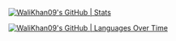 [![WaliKhan09's GitHub | Stats](https://stats.quira.sh/WaliKhan09/github?theme=dark)](https://quira.sh?utm_source=widgets&utm_campaign=WaliKhan09)

[![WaliKhan09's GitHub | Languages Over Time](https://stats.quira.sh/WaliKhan09/languages-over-time?theme=dark)](https://quira.sh?utm_source=widgets&utm_campaign=WaliKhan09)
